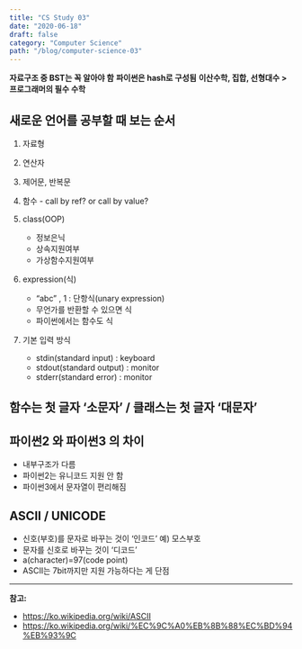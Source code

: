 ```yaml
---
title: "CS Study 03"
date: "2020-06-18"
draft: false
category: "Computer Science"
path: "/blog/computer-science-03"
---
```


**자료구조 중 BST는 꼭 알아야 함**
**파이썬은 hash로 구성됨**
**이산수학, 집합, 선형대수 > 프로그래머의 필수 수학**

## 새로운 언어를 공부할 때 보는 순서
1. 자료형
2. 연산자
3. 제어문, 반복문
4. 함수 - call by ref? or call by value?
5. class(OOP)
	- 정보은닉
	- 상속지원여부
	- 가상함수지원여부

6. expression(식)
	- “abc” , 1 : 단항식(unary expression)
	- 무언가를 반환할 수 있으면 식
	- 파이썬에서는 함수도 식

7. 기본 입력 방식
	- stdin(standard input) : keyboard
	- stdout(standard output) : monitor
	- stderr(standard error) : monitor

## 함수는 첫 글자 ‘소문자’ / 클래스는 첫 글자 ‘대문자’

## 파이썬2 와 파이썬3 의 차이
- 내부구조가 다름
- 파이썬2는 유니코드 지원 안 함
- 파이썬3에서 문자열이 편리해짐

## ASCII / UNICODE
- 신호(부호)를 문자로 바꾸는 것이 ‘인코드’ 예) 모스부호
- 문자를 신호로 바꾸는 것이 ‘디코드’
- a(character)=97(code point) 
- ASCII는 7bit까지만 지원 가능하다는 게 단점

***

**참고:**
- https://ko.wikipedia.org/wiki/ASCII
- https://ko.wikipedia.org/wiki/%EC%9C%A0%EB%8B%88%EC%BD%94%EB%93%9C